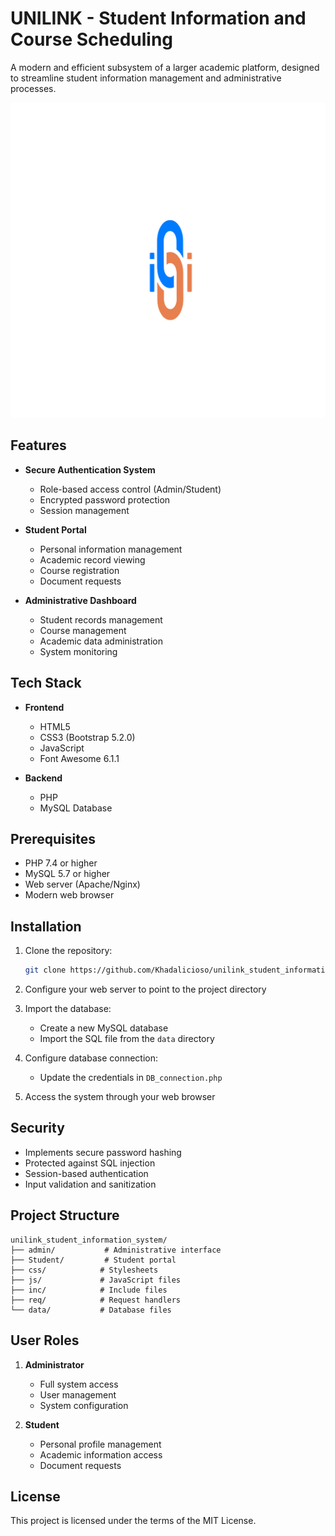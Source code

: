 # UNILINK - Student Information and Course Scheduling

A modern and efficient subsystem of a larger academic platform, designed to streamline student information management and administrative processes.

![UNILINK Logo](unilink_logo.png)

## Features

- **Secure Authentication System**

  - Role-based access control (Admin/Student)
  - Encrypted password protection
  - Session management

- **Student Portal**

  - Personal information management
  - Academic record viewing
  - Course registration
  - Document requests

- **Administrative Dashboard**
  - Student records management
  - Course management
  - Academic data administration
  - System monitoring

## Tech Stack

- **Frontend**

  - HTML5
  - CSS3 (Bootstrap 5.2.0)
  - JavaScript
  - Font Awesome 6.1.1

- **Backend**
  - PHP
  - MySQL Database

## Prerequisites

- PHP 7.4 or higher
- MySQL 5.7 or higher
- Web server (Apache/Nginx)
- Modern web browser

## Installation

1. Clone the repository:

   ```bash
   git clone https://github.com/Khadalicioso/unilink_student_information_system.git
   ```

2. Configure your web server to point to the project directory

3. Import the database:

   - Create a new MySQL database
   - Import the SQL file from the `data` directory

4. Configure database connection:

   - Update the credentials in `DB_connection.php`

5. Access the system through your web browser

## Security

- Implements secure password hashing
- Protected against SQL injection
- Session-based authentication
- Input validation and sanitization

## Project Structure

```
unilink_student_information_system/
├── admin/           # Administrative interface
├── Student/         # Student portal
├── css/            # Stylesheets
├── js/             # JavaScript files
├── inc/            # Include files
├── req/            # Request handlers
└── data/           # Database files
```

## User Roles

1. **Administrator**

   - Full system access
   - User management
   - System configuration

2. **Student**
   - Personal profile management
   - Academic information access
   - Document requests

## License

This project is licensed under the terms of the MIT License.
